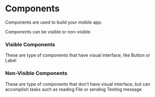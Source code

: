 # Components

Components are used to build your mobile app.

Components can be visible or non-visible.

### Visible Components

These are type of components that have visual interface; like Button or Label



### Non-Visible Components

These are type of components that don't have visual interface, but can accomplish tasks such as reading File or sending Texting message


